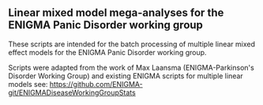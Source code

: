 ## Linear mixed model mega-analyses for the ENIGMA Panic Disorder working group

These scripts are intended for the batch processing of multiple linear mixed effect models for the ENIGMA Panic Disorder working group. 

Scripts were adapted from the work of Max Laansma (ENIGMA-Parkinson's Disorder Working Group) and existing ENIGMA scripts for multiple linear models see: https://github.com/ENIGMA-git/ENIGMADiseaseWorkingGroupStats 
